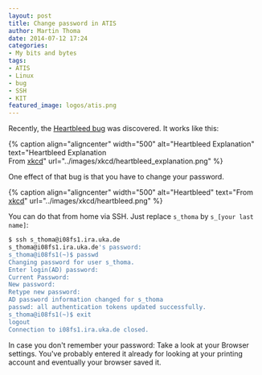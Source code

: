 ```yaml
---
layout: post
title: Change password in ATIS
author: Martin Thoma
date: 2014-07-12 17:24
categories:
- My bits and bytes
tags:
- ATIS
- Linux
- bug
- SSH
- KIT
featured_image: logos/atis.png
---
```


Recently, the [Heartbleed bug](https://en.wikipedia.org/wiki/Heartbleed) was
discovered. It works like this:

{% caption align="aligncenter" width="500" alt="Heartbleed Explanation" text="Heartbleed Explanation<br/>From <a href='http://xkcd.com/1354/'>xkcd</a>" url="../images/xkcd/heartbleed_explanation.png" %}

One effect of that bug is that you have to change your password.

{% caption align="aligncenter" width="500" alt="Heartbleed" text="From <a href='http://xkcd.com/1353/'>xkcd</a>" url="../images/xkcd/heartbleed.png" %}

You can do that from home via SSH. Just replace `s_thoma` by `s_[your last name]`:

```bash
$ ssh s_thoma@i08fs1.ira.uka.de
s_thoma@i08fs1.ira.uka.de's password: 
s_thoma@i08fs1(~)$ passwd
Changing password for user s_thoma.
Enter login(AD) password: 
Current Password: 
New password: 
Retype new password: 
AD password information changed for s_thoma
passwd: all authentication tokens updated successfully.
s_thoma@i08fs1(~)$ exit
logout
Connection to i08fs1.ira.uka.de closed.
```

In case you don't remember your password: Take a look at your Browser settings.
You've probably entered it already for looking at your printing account and
eventually your browser saved it.